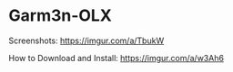 # Garm3n-OLX
Screenshots: https://imgur.com/a/TbukW

How to Download and Install: https://imgur.com/a/w3Ah6
